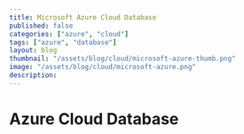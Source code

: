 ```yaml
---
title: Microsoft Azure Cloud Database
published: false
categories: ["azure", "cloud"]
tags: ["azure", "database"]
layout: blog
thumbnail: "/assets/blog/cloud/microsoft-azure-thumb.png"
image: "/assets/blog/cloud/microsoft-azure.png"
description: 
---
```


# Azure Cloud Database

